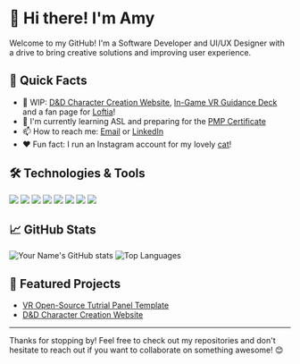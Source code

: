# 👋 Hi there! I'm Amy

Welcome to my GitHub! I'm a Software Developer and UI/UX Designer with a drive to bring creative solutions and improving user experience. 

## 🚀 Quick Facts

- 🔭 WIP: [D&D Character Creation Website](https://github.com/Amimi-Codes/DndCharacterCreation), [In-Game VR Guidance Deck](https://github.com/Amimi-Codes/QRriculum) and a fan page for [Loftia](https://loftia.gg/)!
- 🌱 I'm currently learning ASL and preparing for the [PMP Certificate](https://www.googleadservices.com/pagead/aclk?sa=L&ai=DChcSEwjSg9OCw7mIAxUYZUcBHWgsN0MYABADGgJxdQ&co=1&ase=2&gclid=CjwKCAjw3P-2BhAEEiwA3yPhwI9_6n1iPYFq3TotEXN6NIDzH37-iVDnXU4aPrMyF2i8Jq5sXSIYYxoCytMQAvD_BwE&ei=aNXgZrq9Bfas5NoPi-aJ-AI&ohost=www.google.com&cid=CAESVuD2Fyf68BQSvehtUFEAAFShHP_68cNBwDFbCJwTUbQD2yZ9aErWMGxKUbHKKQEC8PEekQWge8lMzjPEz6HXHcS6HYBpf7-vgB2FGrGT8Nu6tyZMp3ad&sig=AOD64_1maiwNYTr5nkXoZ_eSqbK7_LG8Ag&q&sqi=2&nis=4&adurl&ved=2ahUKEwi6kc6Cw7mIAxV2FlkFHQtzAi8Q0Qx6BAgJEAE)
- 📫 How to reach me: [Email<span class='bg-primary/20'>](mailto:amy.cui4197@gmail.com) or [LinkedIn](https://www.linkedin.com/in/amy-cui-linked)
- ❤️ Fun fact: I run an Instagram account for my lovely [cat](https://www.instagram.com/vivi.bach_/)!

## 🛠 Technologies & Tools

![](https://img.shields.io/badge/Code-JavaScript-informational?style=flat&logo=javascript&logoColor=white&color=2bbc8a)
![](https://img.shields.io/badge/Code-HTML5-informational?style=flat&logo=html5&logoColor=white&color=2bbc8a)
![](https://img.shields.io/badge/Code-CSS3-informational?style=flat&logo=css3&logoColor=white&color=2bbc8a)
![](https://img.shields.io/badge/Code-Python-informational?style=flat&logo=python&logoColor=white&color=2bbc8a)
![](https://img.shields.io/badge/Database-SQL-informational?style=flat&logo=postgresql&logoColor=white&color=2bbc8a)
![](https://img.shields.io/badge/Design-Figma-informational?style=flat&logo=figma&logoColor=white&color=2bbc8a)
![](https://img.shields.io/badge/Design-Canva-informational?style=flat&logo=canva&logoColor=white&color=2bbc8a)
![](https://img.shields.io/badge/Engine-Unity-informational?style=flat&logo=unity&logoColor=white&color=2bbc8a)

## 📈 GitHub Stats

![Your Name's GitHub stats](https://github-readme-stats.vercel.app/api?username=Amimi-Codes&show_icons=true&theme=transparent&hide_border=true&title_color=58a6ff&text_color=8b949e&icon_color=8b949e&bg_color=00000000)
![Top Languages](https://github-readme-stats.vercel.app/api/top-langs/?username=Amimi-Codes&layout=compact&theme=transparent&hide_border=true&title_color=58a6ff&text_color=8b949e&icon_color=8b949e&bg_color=00000000&card_width=495)



## 🌟 Featured Projects

- [VR Open-Source Tutrial Panel Template](https://github.com/Amimi-Codes/OpenTut) <br>
- [D&D Character Creation Website](https://github.com/Amimi-Codes/DndCharacterCreation)

---

Thanks for stopping by! Feel free to check out my repositories and don't hesitate to reach out if you want to collaborate on something awesome! 😊
